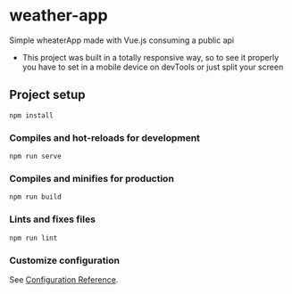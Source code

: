<h1>weather-app</h1>
<p>Simple wheaterApp made with Vue.js consuming a public api</p>
<ul>
  <li>This project was built in a totally responsive way, so to see it properly you have to set in a mobile device on devTools or just split your screen</li>
</ul>


## Project setup
```
npm install
```

### Compiles and hot-reloads for development
```
npm run serve
```

### Compiles and minifies for production
```
npm run build
```

### Lints and fixes files
```
npm run lint
```

### Customize configuration
See [Configuration Reference](https://cli.vuejs.org/config/).
